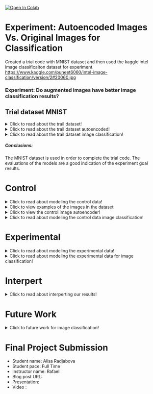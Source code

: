 
<a href="https://colab.research.google.com/github/aradjabova/dsc-capstone-project-v2-online-ds-ft-120919/blob/master/ReadME.ipynb" target="_parent"><img src="https://colab.research.google.com/assets/colab-badge.svg" alt="Open In Colab"/></a>

# Experiment: Autoencoded Images  Vs. Original Images for Classification

Created a trial code with MNIST dataset and then used the kaggle intel image classificaiton dataset for experiment.
https://www.kaggle.com/puneet6060/intel-image-classification/version/2#20060.jpg 


### Experiment: Do augmented images have better image classification results?




## Trial dataset MNIST

<details>
  <summary>Click to read about the trail dataset! </summary>
  
  ## Obtaining
  * We have gathered the data from https://keras.io/api/datasets/mnist/
  * This is a dataset of 60,000 28x28 grayscale images of the 10 digits, along with a test set of 10,000 images.
    
<img src='Images/number_of_images_kaggle.png'>


  * Fourtunately, the dataset has plenty of images and there was no cleaning, creating required.

Using the OSEM process we will build an autoencoder and an image classifier.

### Autoencoder
  * Is used to condense the information in the images
  * Condensing the information allows the autoencoder learn the most important parts of an image
  * Once the images are condensed the decoder will use the learned information to expand the images to the original size

### Image Classification
 * Is created to teach the machine to predict what the image is showing

This is an unbalanced multi-class classification problem; thought because we have plenty of each image, we will not need to create more images.

</details>


<details>
  <summary>Click to read about the trail dataset autoencoded! </summary>
  
  ## Autoencoder
    
<img  src="https://drive.google.com/uc?id=1DR6ccJJwfJOz4rJuYjj9v5mZ4-UCsP6Q">

  * Here you can see that the original images (top) that are inputed are condensed and then reblown into blurry images of it self (bottom).


#### Noisy Autoencoder
<img  src="https://drive.google.com/uc?id=1b6YiWQBs7G2L83gpIdY5g5GQPD04E_Ki">

  * Here we can see that the "noisy" input (bottom), meaning having additional pixels added, outputs clean images simlar to the original images

</details>

<details>
  <summary>Click to read about the trail dataset image classification! </summary>
  
  ## Classification
    
#### Simple CNN (Central Neural Network) for Image Classification

When creating a simple image classification there are different methods of making sure how well the machine is learning. 

<img style="float: center;" src="https://drive.google.com/uc?id=1Phv01zz-TsENuX5xDUz31r9s5dW6GvU7">
<img  src="https://drive.google.com/uc?id=1r7w9cMA2P5cbNLzT__JaaZ1mgusWFTQN">

  * These show how well the model has been learning. The higher the accuracy during training and validation dictates better results
  * Lower loss shows that the amount of error is decreasing

#### Confusion Matrix

<img  src="https://drive.google.com/uc?id=1SVQ0WGCXWRKc-4RhvV0t4LlBFgfXi9_f" align="middle">

  * These are a great visual representation of how well the model is performing and learning.
  * The diagnoal line of the confusion matrix indicates the accurately labeled images.

#### Classification Report
<img  src="https://drive.google.com/uc?id=1reDBGIK1_qEi3qW9D0V-ePj3k0QzqgfC" >

* Another way of seeing how well the images are being identified.

</details>


##### Conclusions:


The MNIST dataset is used in order to complete the trial code. The evaluations of the models are a good indication of the experiment goal results.



# Control
<details>
  <summary>Click to read about modeling the control data! </summary>
  
  ## Dataset
  The kaggle data is a dataset of images of building, forest, glacier, mountain, sea and street.

   <img style="float: center;" src="https://drive.google.com/uc?id=1tpWgffkIFDqwUr13JlCK8UrgTHmZAjoz" >

There is a decent amount of images available for each category, but it may impact the amount that can be learned from the current amount of images.

</details>

  <details>
    <summary>Click to view examples of the images in the dataset
    </summary>
   <img src="https://drive.google.com/uc?id=1uW7i_tVnzfgaX2BxNgtGIGPxc95Xvpe5" width="400" height="200" >
   <img style="float: center;" src="https://drive.google.com/uc?id=1EXl96CvTaTP0xOrmMunCnUVtOt6Ok3d5" width="400" height="200" >
   <img style="float: center;" src="https://drive.google.com/uc?id=1w3WeUWl9PEYkyzdKFXdoiHouYo4IE0Bk" width="400" height="200" >
   <img style="float: center;" src="https://drive.google.com/uc?id=1OjqQwdxPKO6cLeVY1hlUOu_yThE27IEW" width="400" height="200" >
   <img style="float: center;" src="https://drive.google.com/uc?id=1mVKzKjt64HxZiC-O534MsusmoUOcQOnY" width="400" height="200">
   <img src="https://drive.google.com/uc?id=1BUKUx4cTK0GS92dawf2nCkSilncdvM-R" width="400" height="200">
   </details>

<details>
<summary>Click to view the control image autoencoder!</summary>

<img style="float: center;" src="https://drive.google.com/uc?id=1sdql_R9KtWm3nkFY4G6D9Zzqzu2zp-8N">

<img  src="https://drive.google.com/uc?id=1XjcRJuNTI7B7AsZrNIg4bRJ7_yuqr4lV" width="300" height="400">
<img  src="https://drive.google.com/uc?id=1L-FxmT7JPv7IhhABZ3ceiI_f_5o8HK8f" width="300" height="400">

</details>

</details>  

<details>
  <summary>Click to read about modeling the control data image classification! </summary>
  
  ## Modeling
  To model our data effectively; we created a image classifier with few simple layers.

   <img style="float: center;" src="https://drive.google.com/uc?id=10FL_C81awujhuK9IfHnsxGxTEYqFcKiw" >

  * Conv2D 

    * Scans the image and takes each pixel value in a 3x3 (or 4x4, depends on setting) part and multiplies it by a certain weight, adds the numbers and uses that number as the value of the output image of that pixel
    * Depending on the weights, the output image can be blurred, brighter, darker, etc. (basicallu, slight photoshop)

  * MaxPooling2
    * Resizes the output image
    * Takes 2x2 area of a image and chooses the max value in each area
    * Shrinks the image by a factor of two
    * After shrinking usually the images are used for additional filters (Conv2D) in order to train on smaller scales to find more patterns
  
  * Flatten
    * Because we will be using Dense next, we need to use Flatten to reduce the number of dimensions to one dimension
  
  * Dense
    * Dense layers are hidden layers that use different acitvation functions to find the weights of each parameter of the image in order to appropriately learn the images

  * Dropout
    * Usually set to 40%, which means that 40% of the parameters that go into the Dropout are set to zero,
    * This helps the model not overfit

This leads us to having 3,940,000 differnt parameters that our model is using and going throught in order to train on the images.

## Evaluating Classification
   <img style="float: center;" src="https://drive.google.com/uc?id=18k7DyV5mfu_aaZ_s4G6EaYuvUwx1ADY7" width="500" height="600" >
   <img style="float: center;" src="https://drive.google.com/uc?id=1EeRqBK6PLqbDEkd4Z6Zw3gdplpkQ4E5O" width="500" height="600">
  
* Here we see that the training accuracy and loss is getting better with time but the spikes show that the models are not overfitting
 
   <img style="float: center;" src="https://drive.google.com/uc?id=1LFUbMEG7nBBZQb_vm6bKrbVvUYVznb7E" width="400" height="500">
   <img style="float: center;" src="https://drive.google.com/uc?id=1O4x9Q2m_tNNVq8C-4ERx8uwpXWf6a4Ye" width="600" height="300">

   * The image classification model shows that the simple control model is not that good at identifing the images.

</details>  
  


# Experimental

<details>
  <summary>Click to read about modeling the experimental data! </summary>
  

<img  src="https://drive.google.com/uc?id=1XjcRJuNTI7B7AsZrNIg4bRJ7_yuqr4lV" width="300" height="400">
<img  src="https://drive.google.com/uc?id=1L-FxmT7JPv7IhhABZ3ceiI_f_5o8HK8f" width="300" height="400">

* Using these augmented images that are blurred as our input into the image classification. Instead of the original (focused) images we are using the images recreated by our autoencoder.

</details>  

<details>
  <summary>Click to read about modeling the experimental data for image classification! </summary>
  
  ## Modeling
  To model our data effectively; we used the same image classifier throughout the experiment. 

   <img style="float: center;" src="https://drive.google.com/uc?id=10FL_C81awujhuK9IfHnsxGxTEYqFcKiw" >


## Evaluating Classification
  
Here we see the training accuracy and loss to get a better idea of what is going on
 
   <img style="float: center;" src="https://drive.google.com/uc?id=1OdcLhcQWxD-Zy3oB3rkMPfMIOHcFH0Xu" width="500" height="600">
   <img style="float: center;" src="https://drive.google.com/uc?id=1yJWFmObhYEHB6vYhErv0jylouqiQy4Dj" width="500" height="600">

   * As shown above the accuracy of the training data is steadily going up, if the number of epochs is increased would still slowly climb.
   * The accuracy of the validation data is stagnant. This could mean that the model is overfitting for the triaining data that the new data is confusing it. 
   * The loss of the model is another indicator that in the current model it is overfitting. Menaing that that the loss of the training data is getting smaller but the validation data is growing due to the model not being familiar with it.

The image classification model shows that the simple image classification with the augmented images does not improve the models ability of classifing the images.

</details>  
  



# Interpert
<details>
  <summary>Click to read about interperting our results! </summary>
  
  ## Interpreting the results
  * The way to interpret the results, is by reviewing the confusion matrices and classification report of both the images to see how well they had performed. 

<img style="float: left;" src="https://drive.google.com/uc?id=1OZzWsICFEukRUo5evZSQg4aiZnKaHZXo" >
<img style="float: left;" src="https://drive.google.com/uc?id=1LFUbMEG7nBBZQb_vm6bKrbVvUYVznb7E" >

  * The confusion matrices tells us how well the model performed on the test images by displaying what the model classified the images as based on the accurate labels of the images. 
  * As shown the confusion matrix of the augmented images, the majority of the images were classified as one type of image which drastically dropped the accuracy and reliability of the images. 
  * The original image classification seems to have had a more diverse outcome but still was fairly inaccurate.

By observing all the accuracy, loss, and confusion matrices of the model, we are able to infer that augmented images are not capable of increasing the accuracy of the images due to the models overfitting. 

</details>  



# Future Work
<details>
  <summary> Click to future work for image classification! </summary>
  
  ## Future work for experimenting with augmented images
  
  * Obtain more images of each category will give the model more refrences to learn from 
  * Create deeper models with more layer that can handle learning for longer periods of time and be more accurate
  * Attempt to use the encoded part of an images to classify the images instead of the entire image classification on recreated augmented images.

</details>




# Final Project Submission

* Student name: Alisa Radjabova
* Student pace: Full Time
* Instructor name: Rafael
* Blog post URL: 
* Presentation: 
* Video : 


